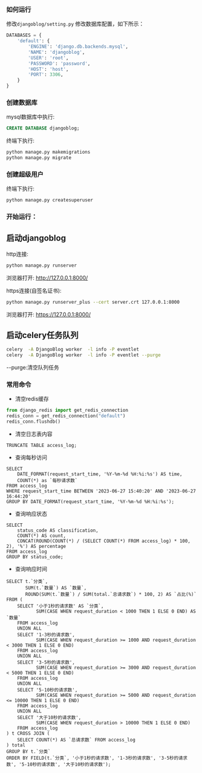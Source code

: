 
### 如何运行
修改`djangoblog/setting.py` 修改数据库配置，如下所示：
```python
DATABASES = {
    'default': {
        'ENGINE': 'django.db.backends.mysql',
        'NAME': 'djangoblog',
        'USER': 'root',
        'PASSWORD': 'password',
        'HOST': 'host',
        'PORT': 3306,
    }
}
```

### 创建数据库
mysql数据库中执行:
```sql
CREATE DATABASE djangoblog;
```

终端下执行:
```bash
python manage.py makemigrations
python manage.py migrate
```

### 创建超级用户
终端下执行:
```bash
python manage.py createsuperuser
```

### 开始运行：

## 启动djangoblog

http连接:
```bash
python manage.py runserver
```
浏览器打开: http://127.0.0.1:8000/

https连接(自签名证书):
```bash
python manage.py runserver_plus --cert server.crt 127.0.0.1:8000
```
浏览器打开: https://127.0.0.1:8000/

## 启动celery任务队列
```bash
celery  -A DjangoBlog worker  -l info -P eventlet
celery  -A DjangoBlog worker  -l info -P eventlet --purge 
```
--purge:清空队列任务

### 常用命令

* 清空redis缓存
```python
from django_redis import get_redis_connection
redis_conn = get_redis_connection("default")
redis_conn.flushdb()
```

* 清空日志表内容
```mysql
TRUNCATE TABLE access_log;
```

* 查询每秒访问
```mysql
SELECT 
    DATE_FORMAT(request_start_time, '%Y-%m-%d %H:%i:%s') AS time,
    COUNT(*) as `每秒请求数`
FROM access_log
WHERE request_start_time BETWEEN '2023-06-27 15:40:20' AND '2023-06-27 16:44:20'
GROUP BY DATE_FORMAT(request_start_time, '%Y-%m-%d %H:%i:%s');
```
* 查询响应状态
```mysql
SELECT 
    status_code AS classification, 
    COUNT(*) AS count, 
    CONCAT(ROUND(COUNT(*) / (SELECT COUNT(*) FROM access_log) * 100, 2), '%') AS percentage
FROM access_log
GROUP BY status_code; 
```
* 查询响应时间
```mysql
SELECT t.`分类`,
       SUM(t.`数量`) AS `数量`,
       ROUND(SUM(t.`数量`) / SUM(total.`总请求数`) * 100, 2) AS `占比(%)`
FROM (
    SELECT '小于1秒的请求数' AS `分类`, 
           SUM(CASE WHEN request_duration < 1000 THEN 1 ELSE 0 END) AS `数量`
    FROM access_log
    UNION ALL
    SELECT '1-3秒的请求数', 
           SUM(CASE WHEN request_duration >= 1000 AND request_duration < 3000 THEN 1 ELSE 0 END)
    FROM access_log
    UNION ALL
    SELECT '3-5秒的请求数', 
           SUM(CASE WHEN request_duration >= 3000 AND request_duration < 5000 THEN 1 ELSE 0 END)
    FROM access_log
    UNION ALL
    SELECT '5-10秒的请求数', 
           SUM(CASE WHEN request_duration >= 5000 AND request_duration <= 10000 THEN 1 ELSE 0 END)
    FROM access_log
    UNION ALL
    SELECT '大于10秒的请求数', 
           SUM(CASE WHEN request_duration > 10000 THEN 1 ELSE 0 END)
    FROM access_log
) t CROSS JOIN (
    SELECT COUNT(*) AS `总请求数` FROM access_log
) total
GROUP BY t.`分类`
ORDER BY FIELD(t.`分类`, '小于1秒的请求数', '1-3秒的请求数', '3-5秒的请求数', '5-10秒的请求数', '大于10秒的请求数');
```